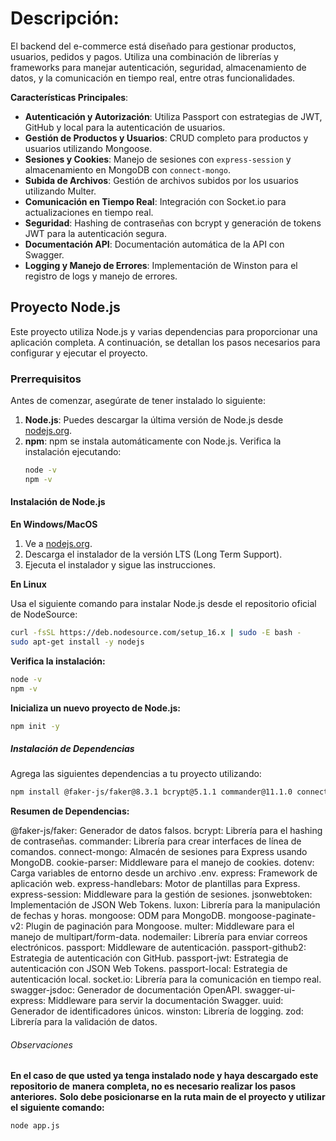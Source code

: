 # Descripción:
El backend del e-commerce está diseñado para gestionar productos, usuarios, pedidos y pagos. Utiliza una combinación de librerías y frameworks para manejar autenticación, seguridad, almacenamiento de datos, y la comunicación en tiempo real, entre otras funcionalidades.

**Características Principales**:
- **Autenticación y Autorización**: Utiliza Passport con estrategias de JWT, GitHub y local para la autenticación de usuarios.
- **Gestión de Productos y Usuarios**: CRUD completo para productos y usuarios utilizando Mongoose.
- **Sesiones y Cookies**: Manejo de sesiones con `express-session` y almacenamiento en MongoDB con `connect-mongo`.
- **Subida de Archivos**: Gestión de archivos subidos por los usuarios utilizando Multer.
- **Comunicación en Tiempo Real**: Integración con Socket.io para actualizaciones en tiempo real.
- **Seguridad**: Hashing de contraseñas con bcrypt y generación de tokens JWT para la autenticación segura.
- **Documentación API**: Documentación automática de la API con Swagger.
- **Logging y Manejo de Errores**: Implementación de Winston para el registro de logs y manejo de errores.

## Proyecto Node.js

Este proyecto utiliza Node.js y varias dependencias para proporcionar una aplicación completa. A continuación, se detallan los pasos necesarios para configurar y ejecutar el proyecto.

### Prerrequisitos

Antes de comenzar, asegúrate de tener instalado lo siguiente:

1. **Node.js**: Puedes descargar la última versión de Node.js desde [nodejs.org](https://nodejs.org/).
2. **npm**: npm se instala automáticamente con Node.js. Verifica la instalación ejecutando:
    ```sh
    node -v
    npm -v
    ```

#### Instalación de Node.js

**En Windows/MacOS**

1. Ve a [nodejs.org](https://nodejs.org/).
2. Descarga el instalador de la versión LTS (Long Term Support).
3. Ejecuta el instalador y sigue las instrucciones.

**En Linux**

Usa el siguiente comando para instalar Node.js desde el repositorio oficial de NodeSource:

```sh
curl -fsSL https://deb.nodesource.com/setup_16.x | sudo -E bash -
sudo apt-get install -y nodejs
```

**Verifica la instalación:**
```sh
node -v
npm -v
```

**Inicializa un nuevo proyecto de Node.js:**
```sh
npm init -y
```

##### Instalación de Dependencias
Agrega las siguientes dependencias a tu proyecto utilizando:
```sh
npm install @faker-js/faker@8.3.1 bcrypt@5.1.1 commander@11.1.0 connect-mongo@5.1.0 cookie-parser@1.4.6 dotenv@16.3.1 express@4.18.2 express-handlebars@7.1.2 express-session@1.17.3 jsonwebtoken@9.0.2 luxon@3.4.4 mongoose@8.0.0 mongoose-paginate-v2@1.7.4 multer@1.4.5-lts.1 nodemailer@6.9.8 passport@0.7.0 passport-github2@0.1.12 passport-jwt@4.0.1 passport-local@1.0.0 socket.io@4.7.2 swagger-jsdoc@6.2.8 swagger-ui-express@5.0.0 uuid@9.0.1 winston@3.11.0 zod@3.22.4
```
**Resumen de Dependencias:**

@faker-js/faker: Generador de datos falsos.
bcrypt: Librería para el hashing de contraseñas.
commander: Librería para crear interfaces de línea de comandos.
connect-mongo: Almacén de sesiones para Express usando MongoDB.
cookie-parser: Middleware para el manejo de cookies.
dotenv: Carga variables de entorno desde un archivo .env.
express: Framework de aplicación web.
express-handlebars: Motor de plantillas para Express.
express-session: Middleware para la gestión de sesiones.
jsonwebtoken: Implementación de JSON Web Tokens.
luxon: Librería para la manipulación de fechas y horas.
mongoose: ODM para MongoDB.
mongoose-paginate-v2: Plugin de paginación para Mongoose.
multer: Middleware para el manejo de multipart/form-data.
nodemailer: Librería para enviar correos electrónicos.
passport: Middleware de autenticación.
passport-github2: Estrategia de autenticación con GitHub.
passport-jwt: Estrategia de autenticación con JSON Web Tokens.
passport-local: Estrategia de autenticación local.
socket.io: Librería para la comunicación en tiempo real.
swagger-jsdoc: Generador de documentación OpenAPI.
swagger-ui-express: Middleware para servir la documentación Swagger.
uuid: Generador de identificadores únicos.
winston: Librería de logging.
zod: Librería para la validación de datos.

###### Observaciones
**En el caso de que usted ya tenga instalado node y haya descargado este repositorio de** **manera completa, no es necesario realizar los pasos anteriores.**
**Solo debe posicionarse en la ruta main de el proyecto y utilizar el siguiente comando:**
```sh
node app.js
```
